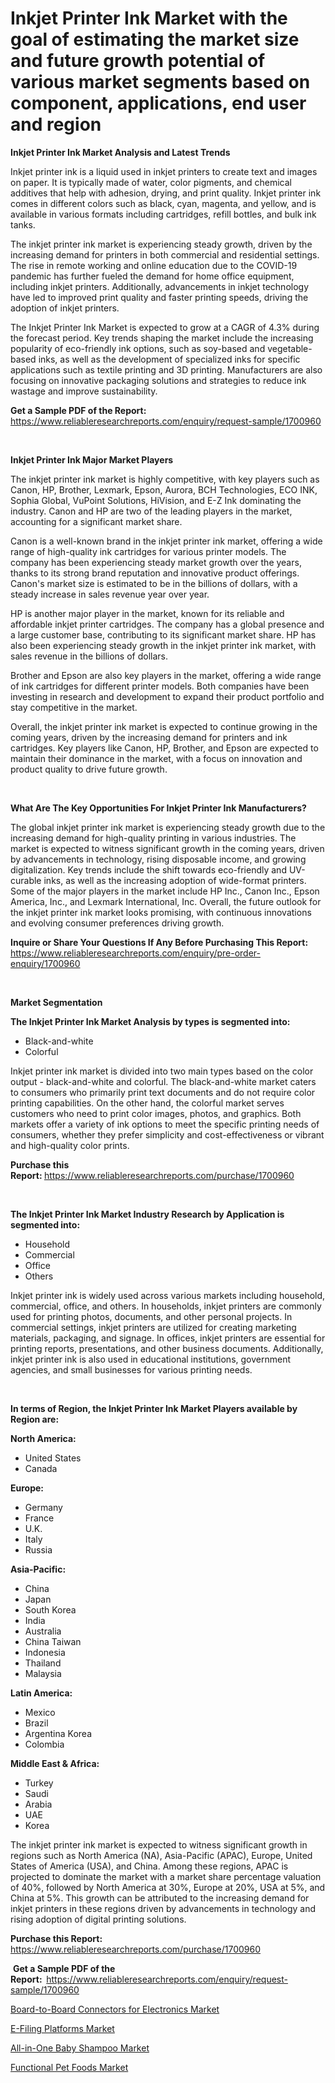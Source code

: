<p><h1>Inkjet Printer Ink Market with the goal of estimating the market size and future growth potential of various market segments based on component, applications, end user and region</h1></p><p><strong>Inkjet Printer Ink Market Analysis and Latest Trends</strong></p>
<p><p>Inkjet printer ink is a liquid used in inkjet printers to create text and images on paper. It is typically made of water, color pigments, and chemical additives that help with adhesion, drying, and print quality. Inkjet printer ink comes in different colors such as black, cyan, magenta, and yellow, and is available in various formats including cartridges, refill bottles, and bulk ink tanks.</p><p>The inkjet printer ink market is experiencing steady growth, driven by the increasing demand for printers in both commercial and residential settings. The rise in remote working and online education due to the COVID-19 pandemic has further fueled the demand for home office equipment, including inkjet printers. Additionally, advancements in inkjet technology have led to improved print quality and faster printing speeds, driving the adoption of inkjet printers.</p><p>The Inkjet Printer Ink Market is expected to grow at a CAGR of 4.3% during the forecast period. Key trends shaping the market include the increasing popularity of eco-friendly ink options, such as soy-based and vegetable-based inks, as well as the development of specialized inks for specific applications such as textile printing and 3D printing. Manufacturers are also focusing on innovative packaging solutions and strategies to reduce ink wastage and improve sustainability.</p></p>
<p><strong>Get a Sample PDF of the Report:&nbsp;</strong> <a href="https://www.reliableresearchreports.com/enquiry/request-sample/1700960">https://www.reliableresearchreports.com/enquiry/request-sample/1700960</a></p>
<p>&nbsp;</p>
<p><strong>Inkjet Printer Ink Major Market Players</strong></p>
<p><p>The inkjet printer ink market is highly competitive, with key players such as Canon, HP, Brother, Lexmark, Epson, Aurora, BCH Technologies, ECO INK, Sophia Global, VuPoint Solutions, HiVision, and E-Z Ink dominating the industry. Canon and HP are two of the leading players in the market, accounting for a significant market share. </p><p>Canon is a well-known brand in the inkjet printer ink market, offering a wide range of high-quality ink cartridges for various printer models. The company has been experiencing steady market growth over the years, thanks to its strong brand reputation and innovative product offerings. Canon's market size is estimated to be in the billions of dollars, with a steady increase in sales revenue year over year.</p><p>HP is another major player in the market, known for its reliable and affordable inkjet printer cartridges. The company has a global presence and a large customer base, contributing to its significant market share. HP has also been experiencing steady growth in the inkjet printer ink market, with sales revenue in the billions of dollars.</p><p>Brother and Epson are also key players in the market, offering a wide range of ink cartridges for different printer models. Both companies have been investing in research and development to expand their product portfolio and stay competitive in the market.</p><p>Overall, the inkjet printer ink market is expected to continue growing in the coming years, driven by the increasing demand for printers and ink cartridges. Key players like Canon, HP, Brother, and Epson are expected to maintain their dominance in the market, with a focus on innovation and product quality to drive future growth.</p></p>
<p>&nbsp;</p>
<p><strong>What Are The Key Opportunities For Inkjet Printer Ink Manufacturers?</strong></p>
<p><p>The global inkjet printer ink market is experiencing steady growth due to the increasing demand for high-quality printing in various industries. The market is expected to witness significant growth in the coming years, driven by advancements in technology, rising disposable income, and growing digitalization. Key trends include the shift towards eco-friendly and UV-curable inks, as well as the increasing adoption of wide-format printers. Some of the major players in the market include HP Inc., Canon Inc., Epson America, Inc., and Lexmark International, Inc. Overall, the future outlook for the inkjet printer ink market looks promising, with continuous innovations and evolving consumer preferences driving growth.</p></p>
<p><strong>Inquire or Share Your Questions If Any Before Purchasing This Report:</strong> <a href="https://www.reliableresearchreports.com/enquiry/pre-order-enquiry/1700960">https://www.reliableresearchreports.com/enquiry/pre-order-enquiry/1700960</a></p>
<p>&nbsp;</p>
<p><strong>Market Segmentation</strong></p>
<p><strong>The Inkjet Printer Ink Market Analysis by types is segmented into:</strong></p>
<p><ul><li>Black-and-white</li><li>Colorful</li></ul></p>
<p><p>Inkjet printer ink market is divided into two main types based on the color output - black-and-white and colorful. The black-and-white market caters to consumers who primarily print text documents and do not require color printing capabilities. On the other hand, the colorful market serves customers who need to print color images, photos, and graphics. Both markets offer a variety of ink options to meet the specific printing needs of consumers, whether they prefer simplicity and cost-effectiveness or vibrant and high-quality color prints.</p></p>
<p><strong>Purchase this Report:&nbsp;</strong><a href="https://www.reliableresearchreports.com/purchase/1700960">https://www.reliableresearchreports.com/purchase/1700960</a></p>
<p>&nbsp;</p>
<p><strong>The Inkjet Printer Ink Market Industry Research by Application is segmented into:</strong></p>
<p><ul><li>Household</li><li>Commercial</li><li>Office</li><li>Others</li></ul></p>
<p><p>Inkjet printer ink is widely used across various markets including household, commercial, office, and others. In households, inkjet printers are commonly used for printing photos, documents, and other personal projects. In commercial settings, inkjet printers are utilized for creating marketing materials, packaging, and signage. In offices, inkjet printers are essential for printing reports, presentations, and other business documents. Additionally, inkjet printer ink is also used in educational institutions, government agencies, and small businesses for various printing needs.</p></p>
<p>&nbsp;</p>
<p><strong>In terms of Region, the Inkjet Printer Ink Market Players available by Region are:</strong></p>
<p>
    <p> <strong> North America: </strong>
        <ul>
            <li>United States</li>
            <li>Canada</li>
        </ul>
        </p> 
    <p> <strong> Europe: </strong>
        <ul>
            <li>Germany</li>
            <li>France</li>
            <li>U.K.</li>
            <li>Italy</li>
            <li>Russia</li>
        </ul>
        </p> 
    <p> <strong> Asia-Pacific: </strong>
        <ul>
            <li>China</li>
            <li>Japan</li>
            <li>South Korea</li>
            <li>India</li>
            <li>Australia</li>
            <li>China Taiwan</li>
            <li>Indonesia</li>
            <li>Thailand</li>
            <li>Malaysia</li>
        </ul>
        </p> 
    <p> <strong> Latin America: </strong>
        <ul>
            <li>Mexico</li>
            <li>Brazil</li>
            <li>Argentina Korea</li>
            <li>Colombia</li>
        </ul>
        </p> 
    <p> <strong> Middle East & Africa: </strong>
        <ul>
            <li>Turkey</li>
            <li>Saudi</li>
            <li>Arabia</li>
            <li>UAE</li>
            <li>Korea</li>
        </ul>
    </p>
    </p>
<p><p>The inkjet printer ink market is expected to witness significant growth in regions such as North America (NA), Asia-Pacific (APAC), Europe, United States of America (USA), and China. Among these regions, APAC is projected to dominate the market with a market share percentage valuation of 40%, followed by North America at 30%, Europe at 20%, USA at 5%, and China at 5%. This growth can be attributed to the increasing demand for inkjet printers in these regions driven by advancements in technology and rising adoption of digital printing solutions.</p></p>
<p><strong>Purchase this Report: </strong><a href="https://www.reliableresearchreports.com/purchase/1700960">https://www.reliableresearchreports.com/purchase/1700960</a></p>
<p>&nbsp;<strong>Get a Sample PDF of the Report:&nbsp;&nbsp;</strong><a href="https://www.reliableresearchreports.com/enquiry/request-sample/1700960">https://www.reliableresearchreports.com/enquiry/request-sample/1700960</a></p>
<p><strong></strong></p>
<p><p><a href="https://view.publitas.com/reportprime-1/board-to-board-connectors-for-electronics-market-size-growth-and-forecast-from-2023-2030/">Board-to-Board Connectors for Electronics Market</a></p><p><a href="https://unruly-ladybug-44b.notion.site/E-Filing-Platforms-Market-Furnish-Information-about-Market-Size-Market-Share-Market-Dynamics-and--45a76d414d1f4c7281b045bb6c429c1e">E-Filing Platforms Market</a></p><p><a href="https://view.publitas.com/reportprime-1/all-in-one-baby-shampoo-market-research-report-provides-thorough-industry-overview-which-offers-an-in-depth-analysis-of-product-trends-and-new-market-divisions/">All-in-One Baby Shampoo Market</a></p><p><a href="https://view.publitas.com/reportprime-1/functional-pet-foods-market-insights-market-players-and-forecast-till-2030/">Functional Pet Foods Market</a></p></p>